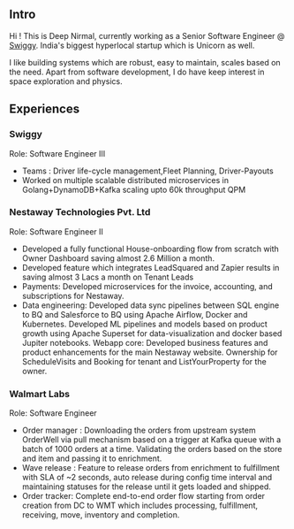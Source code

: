 ## Intro

Hi ! This is Deep Nirmal, currently working as a Senior Software Engineer @ [Swiggy](https://www.swiggy.com/). India's biggest hyperlocal startup which is Unicorn as well.   

I like building systems which are robust, easy to maintain, scales based on the need. Apart from software development, I do have keep interest in space exploration and physics.

## Experiences 

### Swiggy 
Role: Software Engineer III  
- Teams : Driver life-cycle management,Fleet Planning, Driver-Payouts  
- Worked on multiple scalable distributed microservices in Golang+DynamoDB+Kafka scaling upto 60k throughput QPM 


### Nestaway Technologies Pvt. Ltd 
Role: Software Engineer II 
- Developed a fully functional House-onboarding flow from scratch with Owner Dashboard saving almost 2.6 Million a month.  
- Developed feature which integrates LeadSquared and Zapier results in saving almost 3 Lacs a month on Tenant Leads 
- Payments: Developed microservices for the invoice, accounting, and subscriptions for Nestaway. 
- Data engineering: Developed data sync pipelines between SQL engine to BQ and Salesforce to BQ using Apache Airflow, Docker and Kubernetes. Developed ML pipelines and models based on product growth using Apache Superset for data-visualization and docker based Jupiter notebooks. 
Webapp core: Developed business features and product enhancements for the main Nestaway website. Ownership for ScheduleVisits and Booking for tenant and ListYourProperty for the owner. 

### Walmart Labs 
Role: Software Engineer  
- Order manager : Downloading the orders from upstream system OrderWell via pull mechanism based on a trigger at Kafka queue with a batch of 1000 orders at a time. Validating the orders based on the store and item and passing it to enrichment. 
- Wave release : Feature to release orders from enrichment to fulfillment with SLA of ~2 seconds, auto release during config time interval and maintaining statuses for the release until it gets loaded and shipped. 
- Order tracker: Complete end-to-end order flow starting from order creation from DC to WMT which includes processing, fulfillment, receiving, move, inventory and completion. 
